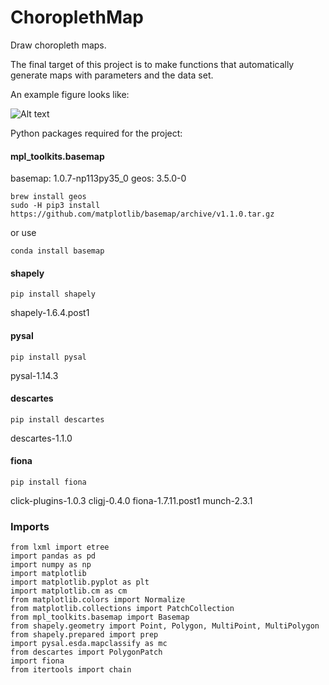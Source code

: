 # ChoroplethMap
Draw choropleth maps.

The final target of this project is to make functions that automatically generate maps with parameters and the data set.

An example figure looks like:

![Alt text](China_landleasing/landchina_2013.png)

Python packages required for the project:

#### mpl_toolkits.basemap
basemap:        1.0.7-np113py35_0
geos:           3.5.0-0
```
brew install geos    
sudo -H pip3 install https://github.com/matplotlib/basemap/archive/v1.1.0.tar.gz   
``` 
or use
```    
conda install basemap
```

#### shapely
```
pip install shapely    
```
shapely-1.6.4.post1

#### pysal
```
pip install pysal    
```
pysal-1.14.3

#### descartes
```
pip install descartes    
```
descartes-1.1.0

#### fiona
```
pip install fiona    
```
click-plugins-1.0.3 cligj-0.4.0 fiona-1.7.11.post1 munch-2.3.1

### Imports
```
from lxml import etree
import pandas as pd
import numpy as np
import matplotlib
import matplotlib.pyplot as plt
import matplotlib.cm as cm
from matplotlib.colors import Normalize
from matplotlib.collections import PatchCollection
from mpl_toolkits.basemap import Basemap
from shapely.geometry import Point, Polygon, MultiPoint, MultiPolygon
from shapely.prepared import prep
import pysal.esda.mapclassify as mc
from descartes import PolygonPatch
import fiona
from itertools import chain
```
